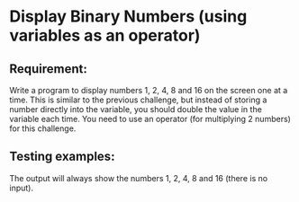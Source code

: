 # Display Binary Numbers (using variables as an operator)

## Requirement:

Write a program to display numbers 1, 2, 4, 8 and 16 on the screen one at a
time.
This is similar to the previous challenge, but instead of storing a number
directly into the variable, you should double the value in the variable each
time.
You need to use an operator (for multiplying 2 numbers) for this challenge.

## Testing examples:

The output will always show the numbers 1, 2, 4, 8 and 16 (there is no input).
